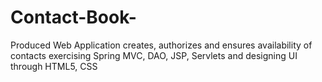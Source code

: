 # Contact-Book-
Produced Web Application creates, authorizes and ensures availability of contacts exercising Spring MVC, DAO, JSP, Servlets and designing UI through HTML5, CSS
